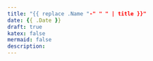 ```yaml
---
title: "{{ replace .Name "-" " " | title }}"
date: {{ .Date }}
draft: true
katex: false
mermaid: false
description:
---
```

